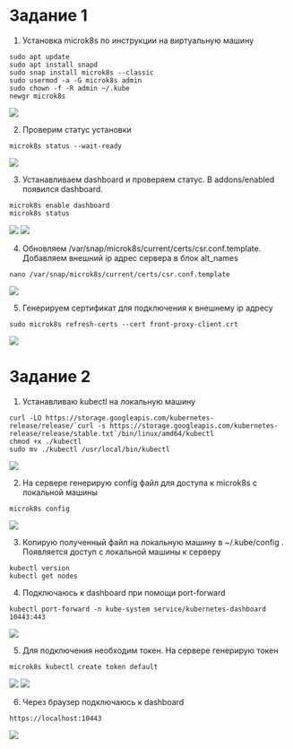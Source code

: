 # Задание 1

1. Установка microk8s по инструкции на виртуальную машину
```
sudo apt update
sudo apt install snapd
sudo snap install microk8s --classic
sudo usermod -a -G microk8s admin
sudo chown -f -R admin ~/.kube
newgr microk8s
```
<image src="image/task-1-1.png">

2. Проверим статус установки
```
microk8s status --wait-ready
```
<image src="image/task-1-2.png">

3. Устанавливаем dashboard и проверяем статус. В addons/enabled появился dashboard.
```
microk8s enable dashboard
microk8s status
```
<image src="image/task-1-3.png">
<image src="image/task-1-4.png">

4. Обновляем /var/snap/microk8s/current/certs/csr.conf.template. Добавляем внешний ip адрес сервера в блок alt_names
```
nano /var/snap/microk8s/current/certs/csr.conf.template
```
<image src="image/task-1-5.png">

5. Генерируем сертификат для подключения к внешнему ip адресу
```
sudo microk8s refresh-certs --cert front-proxy-client.crt
```
<image src="image/task-1-6.png">

# Задание 2

1. Устанавливаю kubectl на локальную машину
```
curl -LO https://storage.googleapis.com/kubernetes-release/release/`curl -s https://storage.googleapis.com/kubernetes-release/release/stable.txt`/bin/linux/amd64/kubectl
chmod +x ./kubectl
sudo mv ./kubectl /usr/local/bin/kubectl
```
<image src="image/task-2-1.png">

2. На сервере генерирую config файл для доступа к microk8s с локальной машины
```
microk8s config
```
<image src="image/task-2-2.png">

3. Копирую полученный файл на локальную машину в ~/.kube/config . Появляется доступ с локальной машины к серверу
```
kubectl version
kubectl get nodes
```
4. Подключаюсь к dashboard при помощи port-forward
```
kubectl port-forward -n kube-system service/kubernetes-dashboard 10443:443
```
<image src="image/task-2-3.png">

5. Для подключения необходим токен. На сервере генерирую токен
```
microk8s kubectl create token default
```
<image src="image/task-2-4.png">
<image src="image/task-2-5.png">

6. Через браузер подключаюсь к dashboard 
```
https://localhost:10443
```
<image src="image/task-2-6.png">